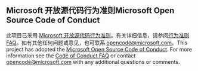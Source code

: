 ## <a name="microsoft-open-source-code-of-conduct"></a><span data-ttu-id="f5462-101">Microsoft 开放源代码行为准则</span><span class="sxs-lookup"><span data-stu-id="f5462-101">Microsoft Open Source Code of Conduct</span></span>
<span data-ttu-id="f5462-p101">此项目已采用 [Microsoft 开放源代码行为准则](https://opensource.microsoft.com/codeofconduct/)。有关详细信息，请参阅[行为准则 FAQ](https://opensource.microsoft.com/codeofconduct/faq/)。如有其他任何问题或意见，也可联系 [opencode@microsoft.com](mailto:opencode@microsoft.com)。</span><span class="sxs-lookup"><span data-stu-id="f5462-p101">This project has adopted the [Microsoft Open Source Code of Conduct](https://opensource.microsoft.com/codeofconduct/). For more information see the [Code of Conduct FAQ](https://opensource.microsoft.com/codeofconduct/faq/) or contact [opencode@microsoft.com](mailto:opencode@microsoft.com) with any additional questions or comments.</span></span>